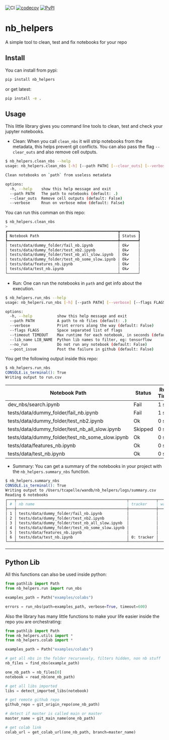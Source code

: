 ![CI](https://github.com/wandb/nb_helpers/workflows/CI/badge.svg)
[![codecov](https://codecov.io/gh/wandb/nb_helpers/branch/main/graph/badge.svg?token=2W6CRFZ7CB)](https://codecov.io/gh/wandb/nb_helpers)
[![PyPI](https://img.shields.io/pypi/v/nb-helpers?color=blue&label=pypi%20version)](https://pypi.org/project/nb_helpers/#description)
# nb_helpers

A simple tool to clean, test and fix notebooks for your repo

## Install
You can install from pypi:
```bash
pip install nb_helpers
```
or get latest:
```bash
pip install -e .
```

## Usage

This little library gives you command line tools to clean, test and check your jupyter notebooks.

- Clean: When you call `clean_nbs` it will strip notebooks from the metadata, this helps prevent git conflicts. You can also pass the flag `--clear_outs` and also remove cell outputs.
```bash
$ nb_helpers.clean_nbs --help                                                                                                                                   tcapelle at MBP14.local (-)(main)
usage: nb_helpers.clean_nbs [-h] [--path PATH] [--clear_outs] [--verbose]

Clean notebooks on `path` from useless metadata

options:
  -h, --help    show this help message and exit
  --path PATH   The path to notebooks (default: .)
  --clear_outs  Remove cell outputs (default: False)
  --verbose     Rnun on verbose mdoe (default: False)
```

You can run this comman on this repo:

```bash
$ nb_helpers.clean_nbs
> 
┏━━━━━━━━━━━━━━━━━━━━━━━━━━━━━━━━━━━━━━━━━━━━━━━━━┳━━━━━━━━┓                                                                     
┃ Notebook Path                                   ┃ Status ┃
┡━━━━━━━━━━━━━━━━━━━━━━━━━━━━━━━━━━━━━━━━━━━━━━━━━╇━━━━━━━━┩
│ tests/data/dummy_folder/fail_nb.ipynb           │ Ok✔    │
│ tests/data/dummy_folder/test_nb2.ipynb          │ Ok✔    │
│ tests/data/dummy_folder/test_nb_all_slow.ipynb  │ Ok✔    │
│ tests/data/dummy_folder/test_nb_some_slow.ipynb │ Ok✔    │
│ tests/data/features_nb.ipynb                    │ Ok✔    │
│ tests/data/test_nb.ipynb                        │ Ok✔    │
└─────────────────────────────────────────────────┴────────┘
```
- Run: One can run the notebooks in `path` and get info about the execution.
```bash
$ nb_helpers.run_nbs --help                                                                                                                                     tcapelle at MBP14.local (-)(main)
usage: nb_helpers.run_nbs [-h] [--path PATH] [--verbose] [--flags FLAGS] [--timeout TIMEOUT] [--lib_name LIB_NAME] [--no_run] [--post_issue]

options:
  -h, --help           show this help message and exit
  --path PATH          A path to nb files (default: .)
  --verbose            Print errors along the way (default: False)
  --flags FLAGS        Space separated list of flags
  --timeout TIMEOUT    Max runtime for each notebook, in seconds (default: 600)
  --lib_name LIB_NAME  Python lib names to filter, eg: tensorflow
  --no_run             Do not run any notebook (default: False)
  --post_issue         Post the failure in github (default: False)
```
You get the following output inside this repo:
```bash
$ nb_helpers.run_nbs
CONSOLE.is_terminal(): True
Writing output to run.csv
```
 | Notebook Path |Status |Run Time |colab |
 |--- | --- | --- | --- | 
 | dev_nbs/search.ipynb | Fail | 1 s | [open](https://colab.research.google.com/github/wandb/nb_helpers/blob/main/dev_nbs/search.ipynb) | 
 | tests/data/dummy_folder/fail_nb.ipynb | Fail | 1 s | [open](https://colab.research.google.com/github/wandb/nb_helpers/blob/main/tests/data/dummy_folder/fail_nb.ipynb) | 
 | tests/data/dummy_folder/test_nb2.ipynb | Ok | 0 s | [open](https://colab.research.google.com/github/wandb/nb_helpers/blob/main/tests/data/dummy_folder/test_nb2.ipynb) | 
 | tests/data/dummy_folder/test_nb_all_slow.ipynb | Skipped | 0 s | [open](https://colab.research.google.com/github/wandb/nb_helpers/blob/main/tests/data/dummy_folder/test_nb_all_slow.ipynb) | 
 | tests/data/dummy_folder/test_nb_some_slow.ipynb | Ok | 0 s | [open](https://colab.research.google.com/github/wandb/nb_helpers/blob/main/tests/data/dummy_folder/test_nb_some_slow.ipynb) | 
 | tests/data/features_nb.ipynb | Ok | 0 s | [open](https://colab.research.google.com/github/wandb/nb_helpers/blob/main/tests/data/features_nb.ipynb) | 
 | tests/data/test_nb.ipynb | Ok | 0 s | [open](https://colab.research.google.com/github/wandb/nb_helpers/blob/main/tests/data/test_nb.ipynb) | 
- Summary:
You can get a summary of the notebooks in your project with the `nb_helpers.summary_nbs` function.

```bash
$ nb_helpers.summary_nbs
CONSOLE.is_terminal(): True
Writing output to /Users/tcapelle/wandb/nb_helpers/logs/summary.csv
Reading 6 notebooks
┌───┬─────────────────────────────────────────────────┬────────────┬────────────────┬────────────────────────────────────────────────┬────────────┬───────┐
│ # │ nb name                                         │ tracker    │ wandb features │ python libs                                    │ colab_cell │ colab │
├───┼─────────────────────────────────────────────────┼────────────┼────────────────┼────────────────────────────────────────────────┼────────────┼───────┤
│ 1 │ tests/data/dummy_folder/fail_nb.ipynb           │            │                │                                                │            │ open  │
│ 2 │ tests/data/dummy_folder/test_nb2.ipynb          │            │                │                                                │            │ open  │
│ 3 │ tests/data/dummy_folder/test_nb_all_slow.ipynb  │            │                │ time                                           │            │ open  │
│ 4 │ tests/data/dummy_folder/test_nb_some_slow.ipynb │            │                │ time                                           │            │ open  │
│ 5 │ tests/data/features_nb.ipynb                    │            │                │ typing, itertools                              │            │ open  │
│ 6 │ tests/data/test_nb.ipynb                        │ 0: tracker │                │ os, sys, logging, pathlib, fastcore, itertools │ 1          │ open  │
└───┴─────────────────────────────────────────────────┴────────────┴────────────────┴────────────────────────────────────────────────┴────────────┴───────┘
```
------------
## Python Lib

All this functions can also be used inside python:
```python
from pathlib import Path
from nb_helpers.run import run_nbs

examples_path = Path("examples/colabs")

errors = run_nbs(path=examples_path, verbose=True, timeout=600)
```
Also the library has many little functions to make your life easier inside the repo you are orchestrating:
```python
from pathlib import Path
from nb_helpers.utils import *
from nb_helpers.colab import *

examples_path = Path("examples/colabs")

# get all nbs in the folder recursevely, filters hidden, non nb stuff
nb_files = find_nbs(example_path)

one_nb_path = nb_files[0]
notebook = read_nb(one_nb_path)

# get all libs imported
libs = detect_imported_libs(notebook)

# get remote github repo
github_repo = git_origin_repo(one_nb_path)

# detect if master is called main or master
master_name = git_main_name(one_nb_path)

# get colab link
colab_url = get_colab_url(one_nb_path, branch=master_name) 
```